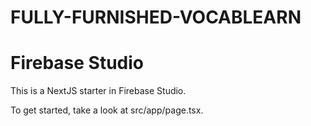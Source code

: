 # FULLY-FURNISHED-VOCABLEARN
# Firebase Studio

This is a NextJS starter in Firebase Studio.

To get started, take a look at src/app/page.tsx.

